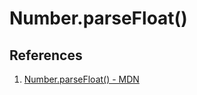 # Number.parseFloat()

## References

1. [Number.parseFloat() - MDN](https://developer.mozilla.org/en-US/docs/Web/JavaScript/Reference/Global_Objects/Number/parseFloat)
